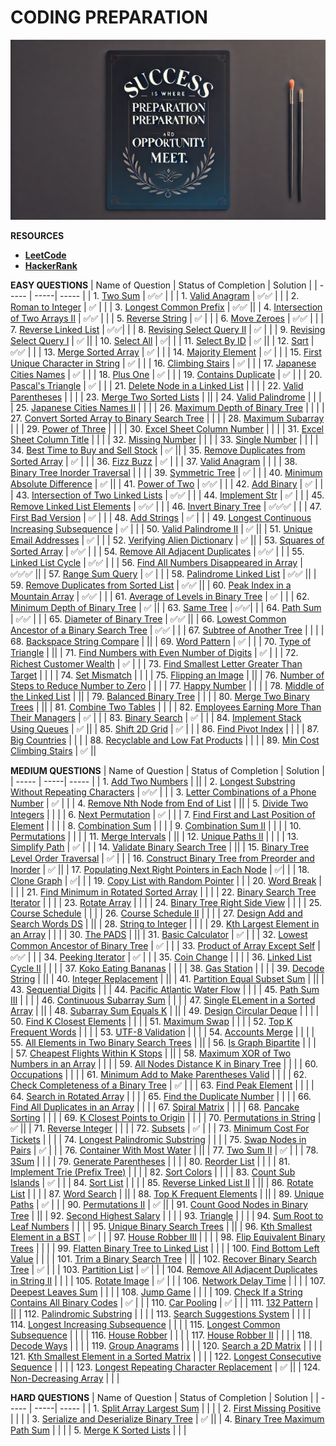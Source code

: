 # **CODING PREPARATION**


![Image](Assets/code.jpg)

**RESOURCES**
- [**LeetCode**](https://leetcode.com/u/SahashRaee/)
- [**HackerRank**](https://www.hackerrank.com/dashboard)


**EASY QUESTIONS**
| Name of Question | Status of Completion | Solution |
| ----- | -----| ----- |
| 1. [Two Sum](https://leetcode.com/problems/two-sum/) | ✅✅ | |
| 1. [Valid Anagram](https://leetcode.com/problems/valid-anagram/description/) | ✅✅ | |
| 2. [Roman to Integer](https://leetcode.com/problems/roman-to-integer/) | ✅ | |
| 3. [Longest Common Prefix](https://leetcode.com/problems/longest-common-prefix/) | ✅✅ ||
| 4. [Intersection of Two Arrays II](https://leetcode.com/problems/intersection-of-two-arrays-ii/) | ✅✅ | |
| 5. [Reverse String](https://leetcode.com/problems/reverse-string/) | ✅ | |
| 6. [Move Zeroes](https://leetcode.com/problems/move-zeroes/) | ✅✅ | |
| 7. [Reverse Linked List](https://leetcode.com/problems/reverse-linked-list/) | ✅✅| |
| 8. [Revising Select Query II](https://www.hackerrank.com/challenges/revising-the-select-query-2/problem?isFullScreen=true) | ✅ | |
| 9. [Revising Select Query I](https://www.hackerrank.com/challenges/revising-the-select-query/problem?isFullScreen=true) | ✅ ||
| 10. [Select All](https://www.hackerrank.com/challenges/select-all-sql/problem?isFullScreen=true) | ✅| |
| 11. [Select By ID](https://www.hackerrank.com/challenges/select-by-id/problem?isFullScreen=true) | ✅ ||
| 12. [Sqrt](https://leetcode.com/problems/sqrtx/) | ✅✅ | |
| 13. [Merge Sorted Array](https://leetcode.com/problems/merge-sorted-array/submissions/) | ✅ | |
| 14. [Majority Element](https://leetcode.com/problems/majority-element/submissions/) | ✅ | |
| 15. [First Unique Character in String](https://leetcode.com/problems/first-unique-character-in-a-string/submissions/) | ✅ | |
| 16. [Climbing Stairs](https://leetcode.com/problems/climbing-stairs/submissions/) | ✅ | |
| 17. [Japanese Cities Names](https://www.hackerrank.com/challenges/japanese-cities-name/problem?isFullScreen=true) | ✅ | |
| 18. [Plus One](https://leetcode.com/problems/plus-one/submissions/) | ✅ | |
| 19. [Contains Duplicate](https://leetcode.com/problems/contains-duplicate/submissions/) | ✅ | |
| 20. [Pascal's Triangle](https://leetcode.com/problems/pascals-triangle/submissions/) | ✅ | |
| 21. [Delete Node in a Linked List](https://leetcode.com/problems/delete-node-in-a-linked-list/submissions/) |  | |
| 22. [Valid Parentheses](https://leetcode.com/problems/valid-parentheses/submissions/) |  | |
| 23. [Merge Two Sorted Lists](https://leetcode.com/problems/merge-two-sorted-lists/submissions/) | ||
| 24. [Valid Palindrome](https://github.com/ThinamXx/ML..Interview..Preparation/blob/main/Images/Valid%20Palindrome.PNG) |  | |
| 25. [Japanese Cities Names II](https://www.hackerrank.com/challenges/japanese-cities-name/problem?isFullScreen=true) |  | |
| 26. [Maximum Depth of Binary Tree](https://leetcode.com/problems/maximum-depth-of-binary-tree/submissions/) |  | |
| 27. [Convert Sorted Array to Binary Search Tree](https://leetcode.com/problems/convert-sorted-array-to-binary-search-tree/) |  | |
| 28. [Maximum Subarray](https://leetcode.com/problems/maximum-subarray/submissions/) | | 
| 29. [Power of Three](https://leetcode.com/problems/power-of-three/submissions/) |  | | 
| 30. [Excel Sheet Column Number](https://leetcode.com/problems/excel-sheet-column-number/submissions/) |  | |
| 31. [Excel Sheet Column Title](https://leetcode.com/problems/excel-sheet-column-title/submissions/) |  | |
| 32. [Missing Number](https://leetcode.com/problems/missing-number/submissions/) |  | |
| 33. [Single Number](https://leetcode.com/problems/single-number/submissions/) |  | |
| 34. [Best Time to Buy and Sell Stock](https://leetcode.com/problems/best-time-to-buy-and-sell-stock/submissions/) | ✅ ||
| 35. [Remove Duplicates from Sorted Array](https://leetcode.com/problems/remove-duplicates-from-sorted-array/submissions/) | ✅ | |
| 36. [Fizz Buzz](https://leetcode.com/problems/fizz-buzz/submissions/) | ✅ | |
| 37. [Valid Anagram](https://leetcode.com/problems/valid-anagram/submissions/) |  | |
| 38. [Binary Tree Inorder Traversal](https://leetcode.com/problems/binary-tree-inorder-traversal/submissions/) | | |
| 39. [Symmetric Tree](https://leetcode.com/problems/symmetric-tree/submissions/) | ✅ | |
| 40. [Minimum Absolute Difference](https://leetcode.com/problems/minimum-absolute-difference/submissions/) | ✅ ||
| 41. [Power of Two](https://leetcode.com/problems/power-of-two/submissions/) | ✅✅ | |
| 42. [Add Binary](https://leetcode.com/problems/add-binary/submissions/) | ✅ | |
| 43. [Intersection of Two Linked Lists](https://leetcode.com/problems/intersection-of-two-linked-lists/submissions/) | ✅✅ | |
| 44. [Implement Str](https://leetcode.com/problems/implement-strstr/) | ✅ | | 
| 45. [Remove Linked List Elements](https://leetcode.com/problems/remove-linked-list-elements/submissions/) | ✅✅ | |
| 46. [Invert Binary Tree](https://leetcode.com/problems/invert-binary-tree/submissions/) | ✅✅✅ | |
| 47. [First Bad Version](https://leetcode.com/problems/first-bad-version/) | ✅ | |
| 48. [Add Strings](https://leetcode.com/problems/add-strings/submissions/) | ✅ | |
| 49. [Longest Continuous Increasing Subsequence](https://leetcode.com/problems/longest-continuous-increasing-subsequence/submissions/) | ✅ | |
| 50. [Valid Palindrome II](https://leetcode.com/problems/valid-palindrome-ii/submissions/) | ✅ || 
| 51. [Unique Email Addresses](https://leetcode.com/problems/unique-email-addresses/submissions/) | ✅ | |
| 52. [Verifying Alien Dictionary](https://leetcode.com/problems/verifying-an-alien-dictionary/submissions/) | ✅ ||
| 53. [Squares of Sorted Array](https://leetcode.com/problems/squares-of-a-sorted-array/submissions/) | ✅✅ | | 
| 54. [Remove All Adjacent Duplicates](https://leetcode.com/problems/remove-all-adjacent-duplicates-in-string/submissions/) | ✅✅ | |
| 55. [Linked List Cycle](https://leetcode.com/problems/linked-list-cycle/submissions/) | ✅✅ | | 
| 56. [Find All Numbers Disappeared in Array](https://leetcode.com/problems/find-all-numbers-disappeared-in-an-array/) | ✅✅✅ || 
| 57. [Range Sum Query](https://leetcode.com/problems/range-sum-query-immutable/submissions/) | ✅ | |
| 58. [Palindrome Linked List](https://leetcode.com/problems/palindrome-linked-list/submissions/) | ✅✅ ||
| 59. [Remove Duplicates from Sorted List](https://leetcode.com/problems/remove-duplicates-from-sorted-list/submissions/) | ✅✅ ||
| 60. [Peak Index in a Mountain Array](https://leetcode.com/problems/peak-index-in-a-mountain-array/) | ✅✅ | |
| 61. [Average of Levels in Binary Tree](https://leetcode.com/problems/average-of-levels-in-binary-tree/) | ✅ | |
| 62. [Minimum Depth of Binary Tree](https://leetcode.com/problems/minimum-depth-of-binary-tree/submissions/) | ✅ || 
| 63. [Same Tree](https://leetcode.com/problems/same-tree/submissions/) | ✅✅| |
| 64. [Path Sum](https://leetcode.com/problems/path-sum/submissions/) | ✅✅ | |
| 65. [Diameter of Binary Tree](https://leetcode.com/problems/diameter-of-binary-tree/submissions/) | ✅✅ ||
| 66. [Lowest Common Ancestor of a Binary Search Tree](https://leetcode.com/problems/lowest-common-ancestor-of-a-binary-search-tree/) | ✅✅ | | 
| 67. [Subtree of Another Tree](https://leetcode.com/problems/subtree-of-another-tree/submissions/) |  | |
| 68. [Backspace String Compare](https://leetcode.com/problems/backspace-string-compare/submissions/) | || 
| 69. [Word Pattern](https://leetcode.com/problems/word-pattern/submissions/) | ✅ | | 
| 70. [Type of Triangle](https://www.hackerrank.com/challenges/what-type-of-triangle/problem?isFullScreen=true) |  ||
| 71. [Find Numbers with Even Number of Digits](https://leetcode.com/problems/find-numbers-with-even-number-of-digits/) | ✅ | |
| 72. [Richest Customer Wealth](https://leetcode.com/problems/richest-customer-wealth/submissions/) | ✅ | | 
| 73. [Find Smallest Letter Greater Than Target](https://leetcode.com/problems/find-smallest-letter-greater-than-target/) | | | 
| 74. [Set Mismatch](https://leetcode.com/problems/set-mismatch/) |  | | 
| 75. [Flipping an Image](https://leetcode.com/problems/flipping-an-image/) |  || 
| 76. [Number of Steps to Reduce Number to Zero](https://leetcode.com/problems/number-of-steps-to-reduce-a-number-to-zero/) | | | 
| 77. [Happy Number](https://leetcode.com/problems/happy-number/) |  | | 
| 78. [Middle of the Linked List](https://leetcode.com/problems/middle-of-the-linked-list/) |  || 
| 79. [Balanced Binary Tree](https://leetcode.com/problems/balanced-binary-tree/submissions/) | | | 
| 80. [Merge Two Binary Trees](https://leetcode.com/problems/merge-two-binary-trees/submissions/) | || 
| 81. [Combine Two Tables](https://leetcode.com/problems/combine-two-tables/submissions/) |  | | 
| 82. [Employees Earning More Than Their Managers](https://leetcode.com/problems/employees-earning-more-than-their-managers/) | ✅ | |
| 83. [Binary Search](https://leetcode.com/problems/binary-search/submissions/) | ✅ | | 
| 84. [Implement Stack Using Queues](https://leetcode.com/problems/implement-stack-using-queues/) | ✅ ||
| 85. [Shift 2D Grid](https://leetcode.com/problems/shift-2d-grid/) | ✅ | | 
| 86. [Find Pivot Index](https://leetcode.com/problems/find-pivot-index/) |  | | 
| 87. [Big Countries](https://leetcode.com/problems/big-countries/) | | | 
| 88. [Recyclable and Low Fat Products](https://leetcode.com/problems/recyclable-and-low-fat-products/) |  | | 
| 89. [Min Cost Climbing Stairs](https://leetcode.com/problems/min-cost-climbing-stairs/description/) | ✅ || 

**MEDIUM QUESTIONS**
| Name of Question | Status of Completion | Solution |
| ----- | -----| ----- |
| 1. [Add Two Numbers](https://leetcode.com/problems/add-two-numbers/) | ||
| 2. [Longest Substring Without Repeating Characters](https://leetcode.com/problems/longest-substring-without-repeating-characters/) | ✅✅ | |
| 3. [Letter Combinations of a Phone Number](https://leetcode.com/problems/letter-combinations-of-a-phone-number/) | ✅ | |
| 4. [Remove Nth Node from End of List](https://leetcode.com/problems/remove-nth-node-from-end-of-list/) | || 
| 5. [Divide Two Integers](https://leetcode.com/problems/divide-two-integers/submissions/) | | |
| 6. [Next Permutation](https://leetcode.com/problems/next-permutation/submissions/) | ✅ | | 
| 7. [Find First and Last Position of Element](https://leetcode.com/problems/find-first-and-last-position-of-element-in-sorted-array/submissions/) |  | |
| 8. [Combination Sum](https://leetcode.com/problems/combination-sum/submissions/) | | | 
| 9. [Combination Sum II](https://leetcode.com/problems/combination-sum-ii/submissions/) |  | |
| 10. [Permutations](https://leetcode.com/problems/permutations/submissions/) |  | |
| 11. [Merge Intervals](https://leetcode.com/problems/merge-intervals/submissions/) |  ||
| 12. [Unique Paths II](https://leetcode.com/problems/unique-paths-ii/submissions/) |  | | 
| 13. [Simplify Path](https://leetcode.com/problems/simplify-path/submissions/) | ✅ | |
| 14. [Validate Binary Search Tree](https://leetcode.com/problems/validate-binary-search-tree/submissions/) |  ||
| 15. [Binary Tree Level Order Traversal](https://leetcode.com/problems/binary-tree-level-order-traversal/) | ✅ | |
| 16. [Construct Binary Tree from Preorder and Inorder](https://leetcode.com/problems/construct-binary-tree-from-preorder-and-inorder-traversal/) | ✅ ||
| 17. [Populating Next Right Pointers in Each Node](https://leetcode.com/problems/populating-next-right-pointers-in-each-node/) | ✅| | 
| 18. [Clone Graph](https://leetcode.com/problems/clone-graph/submissions/) | ✅| | 
| 19. [Copy List with Random Pointer](https://leetcode.com/problems/copy-list-with-random-pointer/) | |
| 20. [Word Break](https://leetcode.com/problems/word-break/) | | |
| 21. [Find Minimum in Rotated Sorted Array](https://leetcode.com/problems/find-minimum-in-rotated-sorted-array/) | | |
| 22. [Binary Search Tree Iterator](https://leetcode.com/problems/binary-search-tree-iterator/) | | | 
| 23. [Rotate Array](https://leetcode.com/problems/rotate-array/) | | |
| 24. [Binary Tree Right Side View](https://leetcode.com/problems/binary-tree-right-side-view/) | | | 
| 25. [Course Schedule](https://leetcode.com/problems/course-schedule/submissions/) |  | |
| 26. [Course Schedule II](https://leetcode.com/problems/course-schedule-ii/submissions/) |  | |
| 27. [Design Add and Search Words DS](https://leetcode.com/problems/design-add-and-search-words-data-structure/) |  || 
| 28. [String to Integer](https://leetcode.com/problems/string-to-integer-atoi/submissions/) |  | | 
| 29. [Kth Largest Element in an Array](https://leetcode.com/problems/kth-largest-element-in-an-array/) |  | | 
| 30. [The PADS](https://www.hackerrank.com/challenges/the-pads/problem?isFullScreen=true) |  || 
| 31. [Basic Calculator](https://leetcode.com/problems/basic-calculator-ii/submissions/) | ✅ | | 
| 32. [Lowest Common Ancestor of Binary Tree](https://leetcode.com/problems/lowest-common-ancestor-of-a-binary-tree/) | ✅ | | 
| 33. [Product of Array Except Self](https://leetcode.com/problems/product-of-array-except-self/) | ✅✅ | | 
| 34. [Peeking Iterator](https://leetcode.com/problems/peeking-iterator/submissions/) | ✅ | | 
| 35. [Coin Change](https://leetcode.com/problems/coin-change/submissions/) | | |
| 36. [Linked List Cycle II](https://leetcode.com/problems/linked-list-cycle-ii/submissions/) |  | | 
| 37. [Koko Eating Bananas](https://leetcode.com/problems/koko-eating-bananas/) | | |
| 38. [Gas Station](https://leetcode.com/problems/gas-station/) | | |
| 39. [Decode String](https://leetcode.com/problems/decode-string/submissions/) |  ||
| 40. [Integer Replacement](https://leetcode.com/problems/integer-replacement/) |  || 
| 41. [Partition Equal Subset Sum](https://leetcode.com/problems/partition-equal-subset-sum/submissions/) |  || 
| 43. [Sequential Digits](https://leetcode.com/problems/sequential-digits/submissions/) |  | 
| 44. [Pacific Atlantic Water Flow](https://leetcode.com/problems/pacific-atlantic-water-flow/submissions/) |  | |
| 45. [Path Sum III](https://leetcode.com/problems/path-sum-iii/submissions/) | | | 
| 46. [Continuous Subarray Sum](https://leetcode.com/problems/continuous-subarray-sum/submissions/) |  | | 
| 47. [Single ELement in a Sorted Array](https://leetcode.com/problems/single-element-in-a-sorted-array/) | || 
| 48. [Subarray Sum Equals K](https://leetcode.com/problems/subarray-sum-equals-k/submissions/) |  || 
| 49. [Design Circular Deque](https://leetcode.com/problems/design-circular-deque/submissions/) |  | | 
| 50. [Find K Closest Elements](https://leetcode.com/problems/find-k-closest-elements/) | | | 
| 51. [Maximum Swap](https://leetcode.com/problems/maximum-swap/submissions/) | | |
| 52. [Top K Frequent Words](https://leetcode.com/problems/top-k-frequent-words/) |  | | 
| 53. [UTF-8 Validation](https://leetcode.com/problems/utf-8-validation/) |  | | 
| 54. [Accounts Merge](https://leetcode.com/problems/accounts-merge/submissions/) |  | | 
| 55. [All Elements in Two Binary Search Trees](https://leetcode.com/problems/all-elements-in-two-binary-search-trees/) |  || 
| 56. [Is Graph Bipartite](https://leetcode.com/problems/is-graph-bipartite/submissions/) |  | |  
| 57. [Cheapest Flights Within K Stops](https://leetcode.com/problems/cheapest-flights-within-k-stops/) |  || 
| 58. [Maximum XOR of Two Numbers in an Array](https://leetcode.com/problems/maximum-xor-of-two-numbers-in-an-array/) | | |
| 59. [All Nodes Distance K in Binary Tree](https://leetcode.com/problems/all-nodes-distance-k-in-binary-tree/) |  | | 
| 60. [Occupations](https://www.hackerrank.com/challenges/occupations/problem?isFullScreen=true) |  | |
| 61. [Minimum Add to Make Parentheses Valid](https://leetcode.com/problems/minimum-add-to-make-parentheses-valid/) |  | | 
| 62. [Check Completeness of a Binary Tree](https://leetcode.com/problems/check-completeness-of-a-binary-tree/) | ✅ | | 
| 63. [Find Peak Element](https://leetcode.com/problems/find-peak-element/) |  | | 
| 64. [Search in Rotated Array](https://leetcode.com/problems/search-in-rotated-sorted-array/) |  | | 
| 65. [Find the Duplicate Number](https://leetcode.com/problems/find-the-duplicate-number/) |  | |
| 66. [Find All Duplicates in an Array](https://leetcode.com/problems/find-all-duplicates-in-an-array/) |  | | 
| 67. [Spiral Matrix](https://leetcode.com/problems/spiral-matrix/submissions/) |  | | 
| 68. [Pancake Sorting](https://leetcode.com/problems/pancake-sorting/) |  | | 
| 69. [K Closest Points to Origin](https://leetcode.com/problems/k-closest-points-to-origin/) |  | |
| 70. [Permutations in String](https://leetcode.com/problems/permutation-in-string/submissions/) | ✅ || 
| 71. [Reverse Integer](https://leetcode.com/problems/reverse-integer/submissions/) |  | | 
| 72. [Subsets](https://leetcode.com/problems/subsets/) | ✅ | | 
| 73. [Minimum Cost For Tickets](https://leetcode.com/problems/minimum-cost-for-tickets/submissions/) |  | | 
| 74. [Longest Palindromic Substring](https://leetcode.com/problems/longest-palindromic-substring/) |  | |
| 75. [Swap Nodes in Pairs](https://leetcode.com/problems/swap-nodes-in-pairs/) | ✅ | | 
| 76. [Container With Most Water](https://leetcode.com/problems/container-with-most-water/submissions/) |  || 
| 77. [Two Sum II](https://leetcode.com/problems/two-sum-ii-input-array-is-sorted/) | ✅ | |
| 78. [3Sum](https://leetcode.com/problems/3sum/) |  | | 
| 79. [Generate Parentheses](https://leetcode.com/problems/generate-parentheses/submissions/) |  | |
| 80. [Reorder List](https://leetcode.com/problems/reorder-list/submissions/) |  | | 
| 81. [Implement Trie (Prefix Tree)](https://leetcode.com/problems/implement-trie-prefix-tree/submissions/) |  | | 
| 82. [Sort Colors](https://leetcode.com/problems/sort-colors/) |  | | 
| 83. [Count Sub Islands](https://leetcode.com/problems/count-sub-islands/submissions/) | ✅ | | 
| 84. [Sort List](https://leetcode.com/problems/sort-list/submissions/) |  | | 
| 85. [Reverse Linked List II](https://leetcode.com/problems/reverse-linked-list-ii/submissions/) |  || 
| 86. [Rotate List](https://leetcode.com/problems/rotate-list/) |  | |
| 87. [Word Search](https://leetcode.com/problems/word-search/submissions/) |  || 
| 88. [Top K Frequent Elements](https://leetcode.com/problems/top-k-frequent-elements/submissions/) |  || 
| 89. [Unique Paths](https://leetcode.com/problems/unique-paths/) | ✅ | | 
| 90. [Permutations II](https://leetcode.com/problems/permutations-ii/submissions/) | ✅ ||
| 91. [Count Good Nodes in Binary Tree](https://leetcode.com/problems/count-good-nodes-in-binary-tree/) | ||
| 92. [Second Highest Salary](https://leetcode.com/problems/second-highest-salary/) | | |
| 93. [Triangle](https://leetcode.com/problems/triangle/submissions/) | | | 
| 94. [Sum Root to Leaf Numbers](https://leetcode.com/problems/sum-root-to-leaf-numbers/) | | | 
| 95. [Unique Binary Search Trees](https://leetcode.com/problems/unique-binary-search-trees/submissions/) |  || 
| 96. [Kth Smallest Element in a BST](https://leetcode.com/problems/kth-smallest-element-in-a-bst/) | ✅ | |
| 97. [House Robber III](https://leetcode.com/problems/house-robber-iii/) |  | | 
| 98. [Flip Equivalent Binary Trees](https://leetcode.com/problems/flip-equivalent-binary-trees/submissions/) |  | |
| 99. [Flatten Binary Tree to Linked List](https://leetcode.com/problems/flatten-binary-tree-to-linked-list/) |  | | 
| 100. [Find Bottom Left Value](https://leetcode.com/problems/find-bottom-left-tree-value/submissions/) |  | | 
| 101. [Trim a Binary Search Tree](https://leetcode.com/problems/trim-a-binary-search-tree/submissions/) |  || 
| 102. [Recover Binary Search Tree](https://leetcode.com/problems/recover-binary-search-tree/) | ✅ | | 
| 103. [Partition List](https://leetcode.com/problems/partition-list/submissions/) | ✅ | | 
| 104. [Remove All Adjacent Duplicates in String II](https://leetcode.com/problems/remove-all-adjacent-duplicates-in-string-ii/) |  | | 
| 105. [Rotate Image](https://leetcode.com/problems/rotate-image/) | ✅ | | 
| 106. [Network Delay Time](https://leetcode.com/problems/network-delay-time/submissions/) |  | |
| 107. [Deepest Leaves Sum](https://leetcode.com/problems/deepest-leaves-sum/) | | |
| 108. [Jump Game](https://leetcode.com/problems/jump-game/submissions/) |  | | 
| 109. [Check If a String Contains All Binary Codes](https://leetcode.com/problems/check-if-a-string-contains-all-binary-codes-of-size-k/) | ✅ | | 
| 110. [Car Pooling](https://leetcode.com/problems/car-pooling/) | ✅ | | 
| 111. [132 Pattern](https://leetcode.com/problems/132-pattern/submissions/) | ||
| 112. [Palindromic Substring](https://leetcode.com/problems/palindromic-substrings/submissions/) | | |
| 113. [Search Suggestions System](https://leetcode.com/problems/search-suggestions-system/submissions/) |  | | 
| 114. [Longest Increasing Subsequence](https://leetcode.com/problems/longest-increasing-subsequence/submissions/) |  | |
| 115. [Longest Common Subsequence](https://leetcode.com/problems/longest-common-subsequence/submissions/) |  | | 
| 116. [House Robber](https://leetcode.com/problems/house-robber/) |  | |
| 117. [House Robber II](https://leetcode.com/problems/house-robber-ii/submissions/) |  | |
| 118. [Decode Ways](https://leetcode.com/problems/decode-ways/submissions/) |  | | 
| 119. [Group Anagrams](https://leetcode.com/problems/group-anagrams/submissions/) |  | | 
| 120. [Search a 2D Matrix](https://leetcode.com/problems/search-a-2d-matrix/) |  | | 
| 121. [Kth Smallest Element in a Sorted Matrix](https://leetcode.com/problems/kth-smallest-element-in-a-sorted-matrix/) |  |  |
| 122. [Longest Consecutive Sequence](https://leetcode.com/problems/longest-consecutive-sequence/) |  | |
| 123. [Longest Repeating Character Replacement](https://leetcode.com/problems/longest-repeating-character-replacement/) | ✅ || 
| 124. [Non-Decreasing Array](https://leetcode.com/problems/non-decreasing-array/) |  | | 

**HARD QUESTIONS**
| Name of Question | Status of Completion | Solution |
| ----- | -----| ----- |
| 1. [Split Array Largest Sum](https://leetcode.com/problems/split-array-largest-sum/) |  | |
| 2. [First Missing Positive](https://leetcode.com/problems/first-missing-positive/submissions/) |  | | 
| 3. [Serialize and Deserialize Binary Tree](https://leetcode.com/problems/serialize-and-deserialize-binary-tree/) | ✅ || 
| 4. [Binary Tree Maximum Path Sum](https://leetcode.com/problems/binary-tree-maximum-path-sum/) |  | | 
| 5. [Merge K Sorted Lists](https://leetcode.com/problems/merge-k-sorted-lists/) | | | 
